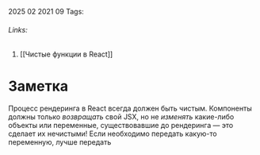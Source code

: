 2025 02 2021 09
Tags: 
###### Links: 
1) [[Чистые функции в React]]
# Заметка
Процесс рендеринга в React всегда должен быть чистым. Компоненты должны только _возвращать_ свой JSX, но не _изменять_ какие-либо объекты или переменные, существовавшие до рендеринга — это сделает их нечистыми! Если необходимо передать какую-то переменную, лучше передать 